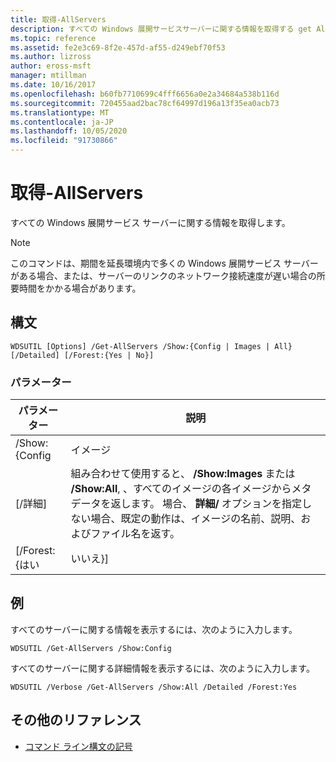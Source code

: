 ```yaml
---
title: 取得-AllServers
description: すべての Windows 展開サービスサーバーに関する情報を取得する get AllServers のリファレンス記事です。
ms.topic: reference
ms.assetid: fe2e3c69-8f2e-457d-af55-d249ebf70f53
ms.author: lizross
author: eross-msft
manager: mtillman
ms.date: 10/16/2017
ms.openlocfilehash: b60fb7710699c4fff6656a0e2a34684a538b116d
ms.sourcegitcommit: 720455aad2bac78cf64997d196a13f35ea0acb73
ms.translationtype: MT
ms.contentlocale: ja-JP
ms.lasthandoff: 10/05/2020
ms.locfileid: "91730866"
---
```

# <a name="get-allservers"></a>取得-AllServers

すべての Windows 展開サービス サーバーに関する情報を取得します。

> [!NOTE]
> このコマンドは、期間を延長環境内で多くの Windows 展開サービス サーバーがある場合、または、サーバーのリンクのネットワーク接続速度が遅い場合の所要時間をかかる場合があります。

## <a name="syntax"></a>構文

```
WDSUTIL [Options] /Get-AllServers /Show:{Config | Images | All} [/Detailed] [/Forest:{Yes | No}]
```

### <a name="parameters"></a>パラメーター

|   パラメーター   |                                                                                                                 説明                                                                                                                  |
|---------------|----------------------------------------------------------------------------------------------------------------------------------------------------------------------------------------------------------------------------------------------|
| /Show: {Config |                                                                                                                    イメージ                                                                                                                    |
|  [/詳細]  | 組み合わせて使用すると、 **/Show:Images** または **/Show:All**, 、すべてのイメージの各イメージからメタデータを返します。 場合、 **詳細/** オプションを指定しない場合、既定の動作は、イメージの名前、説明、およびファイル名を返す。 |
| [/Forest: {はい |                                                                                                                     いいえ}]                                                                                                                     |

## <a name="examples"></a>例

すべてのサーバーに関する情報を表示するには、次のように入力します。
```
WDSUTIL /Get-AllServers /Show:Config
```
すべてのサーバーに関する詳細情報を表示するには、次のように入力します。
```
WDSUTIL /Verbose /Get-AllServers /Show:All /Detailed /Forest:Yes
```

## <a name="additional-references"></a>その他のリファレンス

- [コマンド ライン構文の記号](command-line-syntax-key.md)